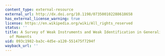 ```yaml
---
content_type: external-resource
external_url: http://dx.doi.org/10.1198/073500102288618658
has_external_license_warning: true
license: https://en.wikipedia.org/wiki/All_rights_reserved
status: ''
title: A Survey of Weak Instruments and Weak Identification in Generalized Method
  of Moments
uid: 093c1982-ba3c-4d5e-a120-551475f7294f
wayback_url: ''
---
```

